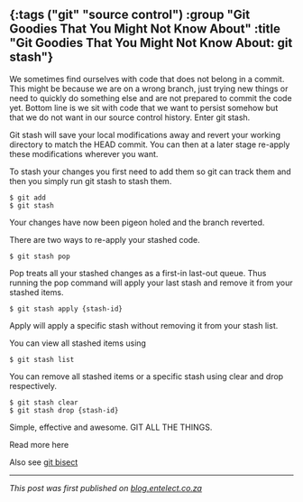 {:tags ("git" "source control")
 :group "Git Goodies That You Might Not Know About"
 :title "Git Goodies That You Might Not Know About: git stash"}
-----
We sometimes find ourselves with code that does not belong in a commit. This might be because we are on a wrong branch, just trying new things or need to quickly do something else and are not prepared to commit the code yet. Bottom line is we sit with code that we want to persist somehow but that we do not want in our source control history. Enter git stash.

Git stash will save your local modifications away and revert your working directory to match the HEAD commit. You can then at a later stage re-apply these modifications wherever you want.

To stash your changes you first need to add them so git can track them and then you simply run git stash to stash them.
<pre><code class="bash">$ git add
$ git stash</code></pre>

Your changes have now been pigeon holed and the branch reverted.

There are two ways to re-apply your stashed code.

<pre><code class="bash">$ git stash pop</code></pre>
Pop treats all your stashed changes as a first-in last-out queue. Thus running the pop command will apply your last stash and remove it from your stashed items.

<pre><code class="bash">$ git stash apply {stash-id}</code></pre>
Apply will apply a specific stash without removing it from your stash list.

You can view all stashed items using

<pre><code class="bash">$ git stash list</code></pre>
You can remove all stashed items or a specific stash using clear and drop respectively.

<pre><code class="bash">$ git stash clear
$ git stash drop {stash-id}</code></pre>
Simple, effective and awesome. GIT ALL THE THINGS.

Read more here

Also see [git bisect](/git-bisect/)
___
*This post was first published on [blog.entelect.co.za](http://blog.entelect.co.za/home)*

<a href="http://www.codeproject.com/script/Articles/BlogFeedList.aspx?amid=8804440" rel="tag" style="display:none">CodeProject</a>
